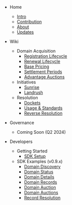 <!-- docs/_sidebar.md -->

- Home
    * [Intro](/)
    * [Contribution](/misc/contribution.md)
    * [About](/misc/about.md)
    * [Updates](/misc/socials.md)

- Wiki
    - Domain Acquisition
        * [Registration Lifecycle](wiki/registration/registration-lifecycle.md)
        * [Renewal Lifecycle](wiki/registration/renewal-lifecycle.md)
        * [Base Pricing](wiki/registration/base-pricing.md)
        * [Settlement Periods](wiki/registration/settlement.md)
        * [Advantage Auctions](wiki/registration/auctions.md)
    - Initiatives
        * [Sunrise](wiki/initiatives/sunrise.md)
        * [Landrush](wiki/initiatives/landrush.md)   
    - Resolution
        * [Dockets](wiki/resolution/dockets.md)
        * [Usage &amp; Standards](wiki/resolution/standards.md)
        * [Reverse Resolution](wiki/resolution/reverse-resolution.md)

- Governance
    - Coming Soon (Q2 2024)

- Developers
    - Getting Started
        * [SDK Setup](developers/sdk-setup.md)
    - SDK Examples (v0.9.x)
        * [Domain Discovery](developers/v0.9.x/domain-discovery.md)
        * [Domain Status](developers/v0.9.x/domain-status.md)
        * [Domain Details](developers/v0.9.x/domain-details.md)
        * [Domain Records](developers/v0.9.x/domain-records.md)
        * [Domain Auction](developers/v0.9.x/domain-auction.md)
        * [Domain Auctions](developers/v0.9.x/domain-auctions.md)
        * [Record Resolution](developers/v0.9.x/record-resolution.md)

<footer class="sidebar-footer">
    <div class="runs-on-radix"></div>
</footer>
